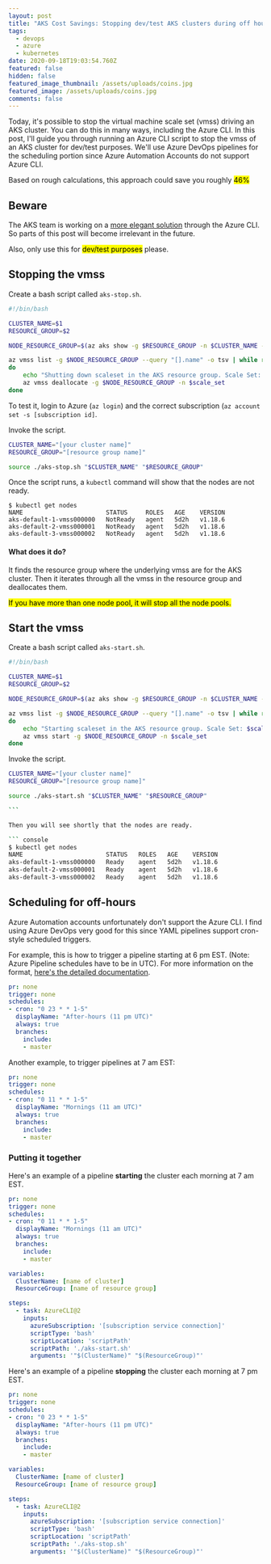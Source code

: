 ```yaml
---
layout: post
title: "AKS Cost Savings: Stopping dev/test AKS clusters during off hours"
tags:
  - devops
  - azure
  - kubernetes
date: 2020-09-18T19:03:54.760Z
featured: false
hidden: false
featured_image_thumbnail: /assets/uploads/coins.jpg
featured_image: /assets/uploads/coins.jpg
comments: false
---
```

Today, it's possible to stop the virtual machine scale set (vmss) driving an AKS cluster. 
You can do this in many ways, including the Azure CLI. In this post, I'll guide you through running an Azure CLI script to stop the vmss of an AKS cluster for dev/test purposes. We'll use Azure DevOps pipelines for the scheduling portion since Azure Automation Accounts do not support Azure CLI.

Based on rough calculations, this approach could save you roughly <mark>46%</mark>

<!--more--> 

## Beware

The AKS team is working on a [more elegant solution](https://github.com/Azure/AKS/issues/52) through the Azure CLI. So parts of this post will become irrelevant in the future. 

Also, only use this for <mark>dev/test purposes</mark> please.

## Stopping the vmss

Create a bash script called `aks-stop.sh`. 

```sh
#!/bin/bash

CLUSTER_NAME=$1
RESOURCE_GROUP=$2

NODE_RESOURCE_GROUP=$(az aks show -g $RESOURCE_GROUP -n $CLUSTER_NAME --query "nodeResourceGroup" -o tsv)

az vmss list -g $NODE_RESOURCE_GROUP --query "[].name" -o tsv | while read -r scale_set
do 
    echo "Shutting down scaleset in the AKS resource group. Scale Set: $scale_set"
    az vmss deallocate -g $NODE_RESOURCE_GROUP -n $scale_set
done
```

To test it, login to Azure (`az login`) and the correct subscription (`az account set -s [subscription id]`. 

Invoke the script. 

```sh
CLUSTER_NAME="[your cluster name]"
RESOURCE_GROUP="[resource group name]"

source ./aks-stop.sh "$CLUSTER_NAME" "$RESOURCE_GROUP"
```

Once the script runs, a `kubectl` command will show that the nodes are not ready.

```console
$ kubectl get nodes
NAME                       STATUS     ROLES   AGE    VERSION
aks-default-1-vmss000000   NotReady   agent   5d2h   v1.18.6
aks-default-2-vmss000001   NotReady   agent   5d2h   v1.18.6
aks-default-3-vmss000002   NotReady   agent   5d2h   v1.18.6
```

#### What does it do?

It finds the resource group where the underlying vmss are for the AKS cluster. Then it iterates through all the vmss in the resource group and deallocates them.

<mark>If you have more than one node pool, it will stop all the node pools.</mark>

## Start the vmss

Create a bash script called `aks-start.sh`.

```sh
#!/bin/bash

CLUSTER_NAME=$1
RESOURCE_GROUP=$2

NODE_RESOURCE_GROUP=$(az aks show -g $RESOURCE_GROUP -n $CLUSTER_NAME --query "nodeResourceGroup" -o tsv)

az vmss list -g $NODE_RESOURCE_GROUP --query "[].name" -o tsv | while read -r scale_set
do 
    echo "Starting scaleset in the AKS resource group. Scale Set: $scale_set"
    az vmss start -g $NODE_RESOURCE_GROUP -n $scale_set
done
```

Invoke the script. 

````sh
CLUSTER_NAME="[your cluster name]"
RESOURCE_GROUP="[resource group name]"

source ./aks-start.sh "$CLUSTER_NAME" "$RESOURCE_GROUP"

```

Then you will see shortly that the nodes are ready.

``` console
$ kubectl get nodes
NAME                       STATUS   ROLES   AGE    VERSION
aks-default-1-vmss000000   Ready    agent   5d2h   v1.18.6
aks-default-2-vmss000001   Ready    agent   5d2h   v1.18.6
aks-default-3-vmss000002   Ready    agent   5d2h   v1.18.6
````

## Scheduling for off-hours

Azure Automation accounts unfortunately don't support the Azure CLI. I find using Azure DevOps very good for this since YAML pipelines support cron-style scheduled triggers.

For example, this is how to trigger a pipeline starting at 6 pm EST. (Note: Azure Pipeline schedules have to be in UTC).
For more information on the format, [here's the detailed documentation](https://docs.microsoft.com/en-us/azure/devops/pipelines/process/scheduled-triggers?view=azure-devops&tabs=yaml).

```yaml
pr: none 
trigger: none
schedules:
- cron: "0 23 * * 1-5"
  displayName: "After-hours (11 pm UTC)"
  always: true
  branches:
    include:
    - master
```

Another example, to trigger pipelines at 7 am EST:

```yaml
pr: none 
trigger: none
schedules:
- cron: "0 11 * * 1-5"
  displayName: "Mornings (11 am UTC)"
  always: true
  branches:
    include:
    - master
```

### Putting it together

Here's an example of a pipeline **starting** the cluster each morning at 7 am EST.

```yaml
pr: none 
trigger: none
schedules:
- cron: "0 11 * * 1-5"
  displayName: "Mornings (11 am UTC)"
  always: true
  branches:
    include:
    - master

variables:
  ClusterName: [name of cluster]
  ResourceGroup: [name of resource group]

steps:
  - task: AzureCLI@2
    inputs:
      azureSubscription: '[subscription service connection]'
      scriptType: 'bash'
      scriptLocation: 'scriptPath'
      scriptPath: './aks-start.sh'
      arguments: '"$(ClusterName)" "$(ResourceGroup)"'
```

Here's an example of a pipeline **stopping** the cluster each morning at 7 pm EST.

```yaml
pr: none 
trigger: none
schedules:
- cron: "0 23 * * 1-5"
  displayName: "After-hours (11 pm UTC)"
  always: true
  branches:
    include:
    - master

variables:
  ClusterName: [name of cluster]
  ResourceGroup: [name of resource group]

steps:
  - task: AzureCLI@2
    inputs:
      azureSubscription: '[subscription service connection]'
      scriptType: 'bash'
      scriptLocation: 'scriptPath'
      scriptPath: './aks-stop.sh'
      arguments: '"$(ClusterName)" "$(ResourceGroup)"'
```
